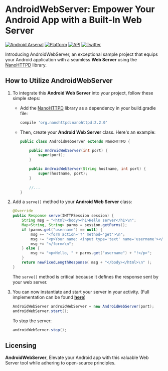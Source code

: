 # AndroidWebServer: Empower Your Android App with a Built-In Web Server

[![Android Arsenal](https://img.shields.io/badge/Android%20Arsenal-WebServer-lightgrey.svg?style=flat)](https://android-arsenal.com/details/1/2847)
[![Platform](https://img.shields.io/badge/platform-android-green.svg)](http://developer.android.com/index.html)
[![API](https://img.shields.io/badge/API-8%2B-brightgreen.svg?style=flat)](https://android-arsenal.com/api?level=8)
[![Twitter](https://img.shields.io/badge/Twitter-@LopezMikhael-blue.svg?style=flat)](http://twitter.com/lopezmikhael)

Introducing AndroidWebServer, an exceptional sample project that equips your Android application with a seamless **Web Server** using the [NanoHTTPD](https://github.com/NanoHttpd/nanohttpd) library.

## How to Utilize AndroidWebServer

1. To integrate this **Android Web Server** into your project, follow these simple steps:

   - Add the [NanoHTTPD](https://github.com/NanoHttpd/nanohttpd) library as a dependency in your build.gradle file:

     ```groovy
     compile 'org.nanohttpd:nanohttpd:2.2.0'
     ```

   - Then, create your **Android Web Server** class. Here's an example:

     ```java
     public class AndroidWebServer extends NanoHTTPD {
     
         public AndroidWebServer(int port) {
             super(port);
         }
     
         public AndroidWebServer(String hostname, int port) {
             super(hostname, port);
         }
         
         //...
     }
     ```

3. Add a `serve()` method to your **Android Web Server** class:

   ```java
   @Override
   public Response serve(IHTTPSession session) {
       String msg = "<html><body><h1>Hello server</h1>\n";
       Map<String, String> parms = session.getParms();
       if (parms.get("username") == null) {
           msg += "<form action='?' method='get'>\n";
           msg += "<p>Your name: <input type='text' name='username'></p>\n";
           msg += "</form>\n";
       } else {
           msg += "<p>Hello, " + parms.get("username") + "!</p>";
       }
       return newFixedLengthResponse( msg + "</body></html>\n" );
   }
   ```

   The `serve()` method is critical because it defines the response sent by your web server.

4. You can now instantiate and start your server in your activity. (Full implementation can be found [**here**](/app/src/main/java/com/mikhaellopez/androidwebserver/MainActivity.java))

   ```java
   AndroidWebServer androidWebServer = new AndroidWebServer(port);
   androidWebServer.start();
   ```

   To stop the server:

   ```java
   androidWebServer.stop();
   ```

## Licensing

**AndroidWebServer**, Elevate your Android app with this valuable Web Server tool while adhering to open-source principles.
